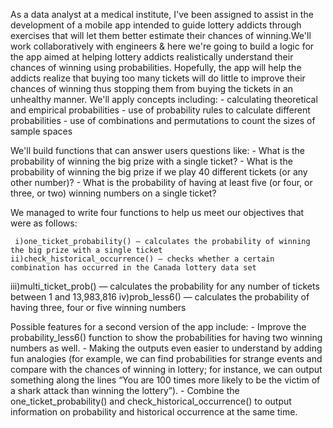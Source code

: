 As a data analyst at a medical institute, I've been assigned to assist in the development of a mobile app intended to guide lottery addicts through exercises that will let them better estimate their chances of winning.We'll work collaboratively with engineers & here we're going to build a logic for the app aimed at helping lottery addicts realistically understand their chances of winning using probabilities. Hopefully, the app will help the addicts realize that buying too many tickets will do little to improve their chances of winning thus stopping them from buying the tickets in an unhealthy manner. 
We'll apply concepts including:
    - calculating theoretical and empirical probabilities
    - use of probability rules to calculate different probabilities
    - use of combinations and permutations to count the sizes of sample spaces
    
We'll build functions that can answer users questions like:
    - What is the probability of winning the big prize with a single ticket?
    - What is the probability of winning the big prize if we play 40 different tickets (or any other number)?
    - What is the probability of having at least five (or four, or three, or two) winning numbers on a single ticket?

We managed to write four functions to help us meet our objectives that were as follows:

     i)one_ticket_probability() — calculates the probability of winning the big prize with a single ticket
    ii)check_historical_occurrence() — checks whether a certain combination has occurred in the Canada lottery data set
   iii)multi_ticket_prob() — calculates the probability for any number of tickets between 1 and 13,983,816
    iv)prob_less6() — calculates the probability of having three, four or five winning numbers

Possible features for a second version of the app include: - Improve the probability_less6() function to show the probabilities for having two winning numbers as well. - Making the outputs even easier to understand by adding fun analogies (for example, we can find probabilities for strange events and compare with the chances of winning in lottery; for instance, we can output something along the lines “You are 100 times more likely to be the victim of a shark attack than winning the lottery”). - Combine the one_ticket_probability() and check_historical_occurrence() to output information on probability and historical occurrence at the same time.
